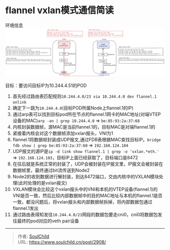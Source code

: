 # flannel vxlan模式通信简读

<!--more-->
环境信息
![99837-ha7zzk0habt.png](images/1990147879.png)

目标：要访问目标IP为10.244.4.51的POD
1. 首先经过路由表匹配规则`10.244.4.0/23 via 10.244.4.0 dev flannel.1 onlink`
2. 确定下一跳为`10.244.4.0`(目标POD所属Node上flannel.1的IP)
3. 通过arp表可以找到目标pod所在节点的flannel.1网卡的MAC地址(对端VTEP设备的MAC)`arp -an | grep 10.244.4.0` => `be:85:93:2a:37:68`
4. 内核封装数据帧，源MAC是当前flannel.1的，目标MAC是对端flannel.1的
5. 紧接着内核会对这个数据帧添加vxlan报头，VNI为1
6. flannel.1将数据帧封装成UDP报文,通过FDB表根据MAC查找目标IP。`bridge fdb show | grep be:85:93:2a:37:68` => `192.168.124.104`
7. UDP报文的源IP是`ip -d link show flannel.1 | grep -o 'vxlan.*eth.'` => `192.168.124.103`，目标IP上面已经获取了，目标端口是8472
8. 在往后就是系统正常的封装了，UDP会被封装在IP报文里，IP报文会被封装在数据帧里，最终通过bit流传送到Node2
9. Node2的收到数据进行解封装，到达8472端口，交由内核中的VXLAN模块处理(此时处理的是vxlan报文)
10. VXLAN模块会比较这个vxlan报头中的VNI和本机的VTEP设备(flannel.1)的VNI是否一致，然后比较内部数据帧中的目的MAC地址与本机的flannel.1是否一致，都没问题后，将vxlan报头和内部数据帧拆掉，将内部数据包通过flannel.1发出
11. 通过路由表得知发往`10.244.4.0/23`网段的数据包要走cni0，cni0将数据包发往最终的pod对应的veth pair设备





---

> 作者: [SoulChild](https://www.soulchild.cn)  
> URL: https://www.soulchild.cn/post/2908/  

